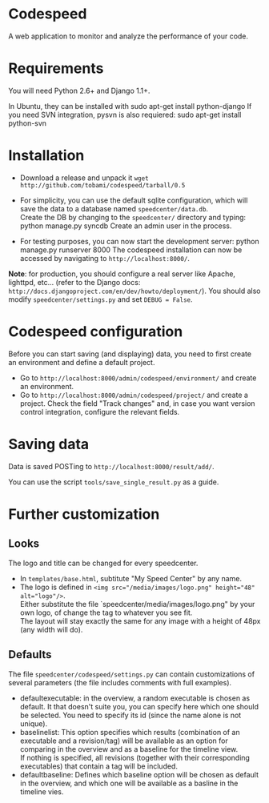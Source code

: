 # Codespeed
A web application to monitor and analyze the performance of your code.

# Requirements
You will need Python 2.6+ and Django 1.1+.

In Ubuntu, they can be installed with
    sudo apt-get install python-django
If you need SVN integration, pysvn is also requiered:
    sudo apt-get install python-svn

# Installation
* Download a release and unpack it `wget http://github.com/tobami/codespeed/tarball/0.5`
* For simplicity, you can use the default sqlite configuration, which will save the data to a database named `speedcenter/data.db`.  
Create the DB by changing to the `speedcenter/` directory and typing:
    python manage.py syncdb
Create an admin user in the process.

* For testing purposes, you can now start the development server:
    python manage.py runserver 8000
The codespeed installation can now be accessed by navigating to `http://localhost:8000/`.

**Note**: for production, you should configure a real server like Apache, lighttpd, etc... (refer to the Django docs: `http://docs.djangoproject.com/en/dev/howto/deployment/`). You should also modify `speedcenter/settings.py` and set `DEBUG = False`.

# Codespeed configuration
Before you can start saving (and displaying) data, you need to first create an environment and define a default project.

* Go to `http://localhost:8000/admin/codespeed/environment/`
and create an environment.
* Go to `http://localhost:8000/admin/codespeed/project/`
and create a project.
Check the field "Track changes" and, in case you want version control integration, configure the relevant fields.

# Saving data
Data is saved POSTing to `http://localhost:8000/result/add/`.
    
You can use the script `tools/save_single_result.py` as a guide.

# Further customization

## Looks
The logo and title can be changed for every speedcenter.

* In `templates/base.html`, subtitute "My Speed Center" by any name.
* The logo is defined in `<img src="/media/images/logo.png" height="48" alt="logo"/>`.  
Either substitute the file `speedcenter/media/images/logo.png" by your own logo, of change the tag to whatever you see fit.  
The layout will stay exactly the same for any image with a height of 48px (any width will do).

## Defaults
The file `speedcenter/codespeed/settings.py` can contain customizations of several parameters (the file includes comments with full examples).

* defaultexecutable: in the overview, a random executable is chosen as default. It that doesn't suite you, you can specify here which one should be selected. You need to specify its id (since the name alone is not unique).
* baselinelist: This option specifies which results (combination of an executable and a revision/tag) will be available as an option for comparing in the overview and as a baseline for the timeline view.  
If nothing is specified, all revisions (together with their corresponding executables) that contain a tag will be included.
* defaultbaseline: Defines which baseline option will be chosen as default in the overview, and which one will be available as a basline in the timeline vies.

